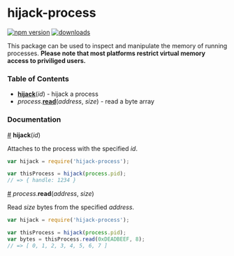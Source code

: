 # hijack-process
[![npm version](https://badge.fury.io/js/hijack-process.svg)](http://badge.fury.io/js/hijack-process)
[![downloads](http://img.shields.io/npm/dm/hijack-process.svg)](https://www.npmjs.com/package/hijack-process)

This package can be used to inspect and manipulate the memory of running
processes. **Please note that most platforms restrict virtual memory access to
priviliged users.**

### Table of Contents
  - [**hijack**](#hijack-id)(*id*) - hijack a process
  - *process*.[**read**](#process-read)(*address*, *size*) - read a byte array

### Documentation
<a name="hijack-id" href="#hijack-id">#</a> **hijack**(*id*)

Attaches to the process with the specified *id*.

``` javascript
var hijack = require('hijack-process');

var thisProcess = hijack(process.pid);
// => { handle: 1234 }
```

<a name="process-read" href="#process-read">#</a> *process*.**read**(*address*, *size*)

Read *size* bytes from the specified *address*.

``` javascript
var hijack = require('hijack-process');

var thisProcess = hijack(process.pid);
var bytes = thisProcess.read(0xDEADBEEF, 8);
// => [ 0, 1, 2, 3, 4, 5, 6, 7 ]
```
